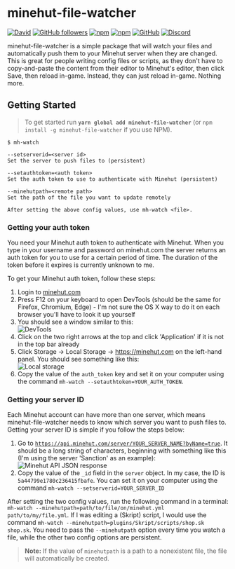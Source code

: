 # minehut-file-watcher
[![David](https://img.shields.io/david/jellz/minehut-file-watcher.svg?style=flat-square)](https://david-dm.org/jellz/minehut-file-watcher)
[![GitHub followers](https://img.shields.io/github/followers/jellz.svg?style=flat-square)](https://github.com/jellz)
[![npm](https://img.shields.io/npm/v/minehut-file-watcher.svg?style=flat-square)](https://www.npmjs.com/package/minehut-file-watcher)
[![npm](https://img.shields.io/npm/dt/minehut-file-watcher.svg?style=flat-square&maxAge=3600)](https://www.npmjs.com/package/minehut-file-watcher)
[![GitHub](https://img.shields.io/github/license/jellz/minehut-file-watcher.svg?style=flat-square)](https://github.com/jellz/minehut-file-watcher)
[![Discord](https://img.shields.io/discord/395189137981964288.svg?style=flat-square)](https://discord.gg/CdaSWx6)


minehut-file-watcher is a simple package that will watch your files and automatically push them to your Minehut server when they are changed. This is great for people writing config files or scripts, as they don't have to copy-and-paste the content from their editor to Minehut's editor, then click Save, then reload in-game. Instead, they can just reload in-game. Nothing more.

## Getting Started

> To get started run **`yarn global add minehut-file-watcher`** (or `npm install -g minehut-file-watcher` if you use NPM).

```
$ mh-watch

--setserverid=<server id>
Set the server to push files to (persistent)

--setauthtoken=<auth token>
Set the auth token to use to authenticate with Minehut (persistent)

--minehutpath=<remote path>
Set the path of the file you want to update remotely

After setting the above config values, use mh-watch <file>.
```

### Getting your auth token

You need your Minehut auth token to authenticate with Minehut. When you type in your username and password on minehut.com the server returns an auth token for you to use for a certain period of time. The duration of the token before it expires is currently unknown to me.

To get your Minehut auth token, follow these steps:
1. Login to [minehut.com](https://minehut.com)
2. Press F12 on your keyboard to open DevTools (should be the same for Firefox, Chromium, Edge) - I'm not sure the OS X way to do it on each browser you'll have to look it up yourself
3. You should see a window similar to this:  
![DevTools](https://i.imgur.com/W06hByW.png)
4. Click on the two right arrows at the top and click 'Application' if it is not in the top bar already
5. Click Storage -> Local Storage -> https://minehut.com on the left-hand panel. You should see something like this:  
![Local storage](https://i.imgur.com/ugGp4NR.png)
6. Copy the value of the `auth_token` key and set it on your computer using the command `mh-watch --setauthtoken=YOUR_AUTH_TOKEN`.

### Getting your server ID

Each Minehut account can have more than one server, which means minehut-file-watcher needs to know which server you want to push files to. Getting your server ID is simple if you follow the steps below:

1. Go to [`https://api.minehut.com/server/YOUR_SERVER_NAME?byName=true`](https://api.minehut.com/server/YOUR_SERVER_NAME?byName=true). It should be a long string of characters, beginning with something like this (I'm using the server 'Sanction' as an example): ![Minehut API JSON response](https://i.imgur.com/5AI4mYZ.png)
2. Copy the value of the `_id` field in the `server` object. In my case, the ID is `5a44799e1780c236415fbafe`. You can set it on your computer using the command `mh-watch --setserverid=YOUR_SERVER_ID`

After setting the two config values, run the following command in a terminal: `mh-watch --minehutpath=path/to/file/on/minehut.yml path/to/my/file.yml`. If I was editing a (Skript) script, I would use the command `mh-watch --minehutpath=plugins/Skript/scripts/shop.sk shop.sk`. You need to pass the `--minehutpath` option every time you watch a file, while the other two config options are persistent.

> **Note:** If the value of `minehutpath` is a path to a nonexistent file, the file will automatically be created.
